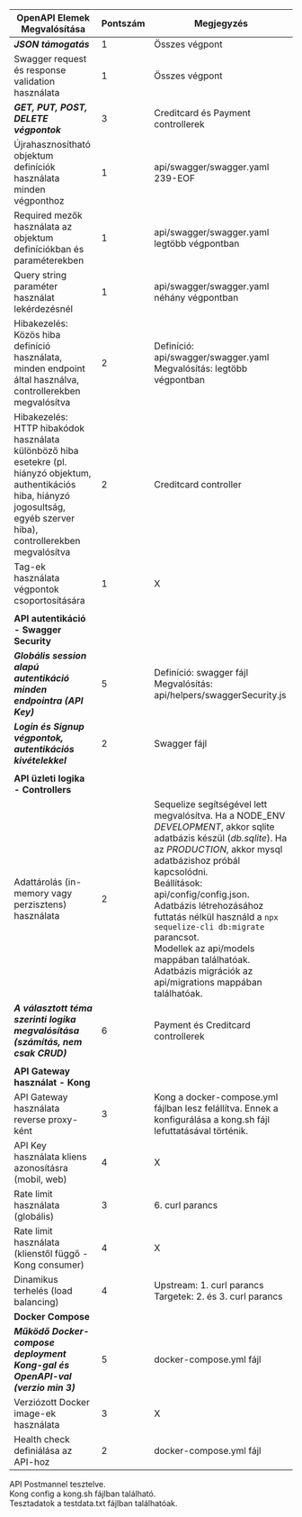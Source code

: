 | OpenAPI Elemek Megvalósítása | Pontszám | Megjegyzés |
| --- | --- | --- |
| ***JSON támogatás*** | 1 | Összes végpont |
| Swagger request és response validation használata | 1 | Összes végpont |
| ***GET, PUT, POST, DELETE végpontok*** | 3 | Creditcard és Payment controllerek | 
| Újrahasznosítható objektum definíciók használata minden végponthoz | 1 | api/swagger/swagger.yaml 239-EOF |
| Required mezők használata az objektum definíciókban és paraméterekben | 1 | api/swagger/swagger.yaml legtöbb végpontban |
| Query string paraméter használat lekérdezésnél | 1 | api/swagger/swagger.yaml néhány végpontban |
| Hibakezelés: Közös hiba definíció használata, minden endpoint által használva, controllerekben megvalósítva | 2 | Definíció: api/swagger/swagger.yaml <br> Megvalósítás: legtöbb végpontban |
| Hibakezelés: HTTP hibakódok használata különböző hiba esetekre (pl. hiányzó objektum, authentikációs hiba, hiányzó jogosultság, egyéb szerver hiba), controllerekben megvalósítva | 2 | Creditcard controller |
| Tag-ek használata végpontok csoportosítására | 1 | X |
| | |
| **API autentikáció - Swagger Security** | | |
| ***Globális session alapú autentikáció minden endpointra (API Key)*** | 5 | Definíció: swagger fájl <br>Megvalósítás: api/helpers/swaggerSecurity.js
| ***Login és Signup végpontok, autentikációs kivételekkel*** | 2 | Swagger fájl |
| | |
| **API üzleti logika - Controllers** | | |
| Adattárolás (in-memory vagy perzisztens) használata | 2 | Sequelize segítségével lett megvalósítva. Ha a NODE_ENV *DEVELOPMENT*, akkor sqlite adatbázis készül (*db.sqlite*). Ha az *PRODUCTION*, akkor mysql adatbázishoz próbál kapcsolódni.<br>Beállítások: api/config/config.json.<br>Adatbázis létrehozásához futtatás nélkül használd a `npx sequelize-cli db:migrate` parancsot.<br>Modellek az api/models mappában találhatóak.<br>Adatbázis migrációk az api/migrations mappában találhatóak. |
| ***A választott téma szerinti logika megvalósítása (számítás, nem csak CRUD)*** | 6 | Payment és Creditcard controllerek |
| | |
| **API Gateway használat - Kong** | | |
| API Gateway használata reverse proxy-ként | 3 | Kong a docker-compose.yml fájlban lesz felállítva. Ennek a konfigurálása a kong.sh fájl lefuttatásával történik. |
| API Key használata kliens azonosításra (mobil, web) | 4 | X |
| Rate limit használata (globális) | 3 | 6. curl parancs |
| Rate limit használata (klienstől függő - Kong consumer) | 4 | X |
| Dinamikus terhelés (load balancing) | 4 | Upstream: 1. curl parancs<br>Targetek: 2. és 3. curl parancs |
| **Docker Compose** | |
| ***Működő Docker-compose deployment Kong-gal és OpenAPI-val (verzio min 3)*** | 5 | docker-compose.yml fájl |
| Verziózott Docker image-ek használata | 3 | X |
| Health check definiálása az API-hoz | 2 | docker-compose.yml fájl |

API Postmannel tesztelve. <br>
Kong config a kong.sh fájlban található.<br>
Tesztadatok a testdata.txt fájlban találhatóak.<br>
